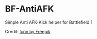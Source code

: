 # BF-AntiAFK
Simple Anti AFK-Kick helper for Battlefield 1



Credit: [Icon by Freepik](https://www.flaticon.com/free-icon/arrows_8982251)
